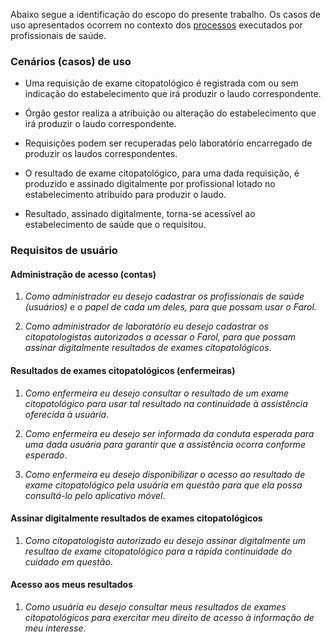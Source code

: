 Abaixo segue a identificação do escopo do presente trabalho. Os casos de uso
apresentados ocorrem no contexto dos <a href="processos.html">processos</a>
executados por profissionais de saúde.

### Cenários (casos) de uso

- Uma requisição de exame citopatológico é registrada com ou sem indicação do estabelecimento
  que irá produzir o laudo correspondente.

- Órgão gestor realiza a atribuição ou alteração do estabelecimento que irá produzir
  o laudo correspondente.

- Requisições podem ser recuperadas pelo laboratório encarregado de produzir os laudos correspondentes.

- O resultado de exame citopatológico, para uma dada requisição, é
  produzido e assinado digitalmente por profissional lotado no estabelecimento atribuído
  para produzir o laudo.

- Resultado, assinado digitalmente, torna-se acessível ao estabelecimento de saúde que o requisitou.

### Requisitos de usuário

#### Administração de acesso (contas)

1. _Como administrador eu desejo cadastrar os profissionais de saúde (usuários) e o papel de cada um deles, para que possam usar o Farol._

1. _Como administrador de laboratório eu desejo cadastrar os citopatologistas autorizados a acessar o Farol, para que possam assinar digitalmente resultados de exames citopatológicos_.

#### Resultados de exames citopatológicos (enfermeiras)

1. _Como enfermeira eu desejo consultar o resultado de um exame citopatológico para usar tal resultado na continuidade à assistência oferecida à usuária_.

1. _Como enfermeira eu desejo ser informada da conduta esperada para uma dada usuária para garantir que a assistência ocorra conforme esperado_.

1. _Como enfermeira eu desejo disponibilizar o acesso ao resultado de exame citopatológico pela usuária em questão para que ela possa consultá-lo pelo aplicativo móvel_.

#### Assinar digitalmente resultados de exames citopatológicos

1. _Como citopatologista autorizado eu desejo assinar digitalmente um resultao de exame citopatológico para a rápida continuidade do cuidado em questão_.

#### Acesso aos meus resultados

1. _Como usuária eu desejo consultar meus resultados de exames citopatológicos para exercitar meu direito de acesso à informação de meu interesse_.
